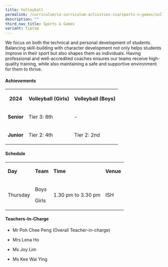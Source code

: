 ```yaml
---
title: Volleyball
permalink: /curriculum/co-curriculum-activities-cca/sports-n-games/volleyball/
description: ""
third_nav_title: Sports & Games
variant: tiptap
---
```

<p>We focus on both the technical and personal development of students. Balancing
skill-building with character development not only helps students improve
in their sport but also shapes them as individuals. Having professional
and well-accredited coaches ensures our teams receive high-quality training,
while also maintaining a safe and supportive environment for them to thrive.</p>
<h4><strong>Achievements</strong></h4>
<table style="minWidth: 75px">
<colgroup>
<col>
<col>
<col>
</colgroup>
<tbody>
<tr>
<th rowspan="1" colspan="1">
<p>2024</p>
</th>
<th rowspan="1" colspan="1">
<p>Volleyball (Girls)</p>
</th>
<th rowspan="1" colspan="1">
<p>Volleyball (Boys)</p>
</th>
</tr>
<tr>
<td rowspan="1" colspan="1">
<p><strong>Senior</strong>
</p>
</td>
<td rowspan="1" colspan="1">
<p>Tier 3: 8th</p>
</td>
<td rowspan="1" colspan="1">
<p>-</p>
</td>
</tr>
<tr>
<td rowspan="1" colspan="1">
<p><strong>Junior</strong>
</p>
</td>
<td rowspan="1" colspan="1">
<p>Tier 2: 4th</p>
</td>
<td rowspan="1" colspan="1">
<p>Tier 2: 2nd</p>
</td>
</tr>
</tbody>
</table>
<h4><strong>Schedule</strong></h4>
<table style="minWidth: 100px">
<colgroup>
<col>
<col>
<col>
<col>
</colgroup>
<tbody>
<tr>
<td rowspan="1" colspan="1">
<p><strong>Day</strong>
</p>
</td>
<td rowspan="1" colspan="1">
<p><strong>Team</strong>
</p>
</td>
<td rowspan="1" colspan="1">
<p><strong>Time</strong>
</p>
</td>
<td rowspan="1" colspan="1">
<p><strong>Venue</strong>
</p>
</td>
</tr>
<tr>
<td rowspan="1" colspan="1">
<p>Thursday</p>
<p></p>
</td>
<td rowspan="1" colspan="1">
<p>Boys</p>
<p>Girls</p>
</td>
<td rowspan="1" colspan="1">
<p>1.30 pm to 3.30 pm</p>
</td>
<td rowspan="1" colspan="1">
<p>ISH</p>
</td>
</tr>
</tbody>
</table>
<h4><strong>Teachers-In-Charge</strong></h4>
<ul data-tight="true" class="tight">
<li>
<p>Mr Poh Chee Peng (Overall Teacher-in-charge)</p>
</li>
<li>
<p>Mrs Lena Ho</p>
</li>
<li>
<p>Ms Joy Lim</p>
</li>
<li>
<p>Ms Kee Wai Ying</p>
</li>
</ul>
<p></p>